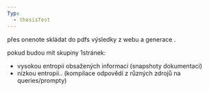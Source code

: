 ```yaml
---
Typ:
  - thesisTest
---
```

přes onenote skládat do pdfs výsledky z webu a generace .

pokud budou mít skupiny 1stránek:
- vysokou entropii obsažených informací (snapshoty dokumentací)
- nízkou entropii.. (kompilace odpovědí z různých zdrojů na queries/prompty)